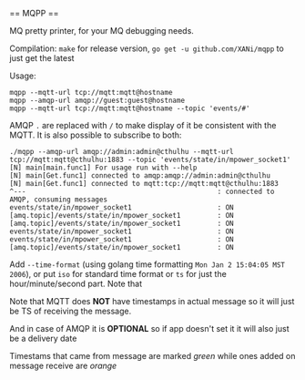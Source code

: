 == MQPP ==

MQ pretty printer, for your MQ debugging needs.

Compilation: `make` for release version, `go get -u github.com/XANi/mqpp` to just get the latest

Usage:

    mqpp --mqtt-url tcp://mqtt:mqtt@hostname
    mqpp --amqp-url amqp://guest:guest@hostname
    mqpp --mqtt-url tcp://mqtt:mqtt@hostname --topic 'events/#'

AMQP `.` are replaced with `/` to make display of it be consistent with the MQTT. 
It is also possible to subscribe to both: 

    ./mqpp --amqp-url amqp://admin:admin@cthulhu --mqtt-url tcp://mqtt:mqtt@cthulhu:1883 --topic 'events/state/in/mpower_socket1' 
    [N] main[main.func1] For usage run with --help
    [N] main[Get.func1] connected to amqp:amqp://admin:admin@cthulhu
    [N] main[Get.func1] connected to mqtt:tcp://mqtt:mqtt@cthulhu:1883
    ^---                                               : connected to AMQP, consuming messages
    events/state/in/mpower_socket1                     : ON
    [amq.topic]/events/state/in/mpower_socket1         : ON
    [amq.topic]/events/state/in/mpower_socket1         : ON
    events/state/in/mpower_socket1                     : ON
    events/state/in/mpower_socket1                     : ON
    [amq.topic]/events/state/in/mpower_socket1         : ON

Add `--time-format` (using golang time formatting `Mon Jan 2 15:04:05 MST 2006`), or put `iso` for standard time format or `ts` for just the hour/minute/second part.
Note that 

Note that MQTT does **NOT** have timestamps in actual message so it will just be TS of receiving the message.

And in case of AMQP it is **OPTIONAL** so if app doesn't set it it will also just be a delivery date

Timestams that came from message are marked *green* while ones added on message receive are *orange*